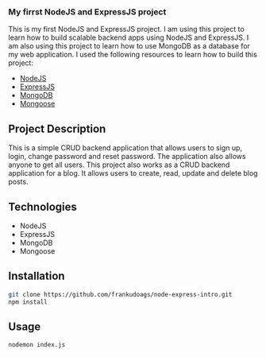 ### My firrst NodeJS and ExpressJS project
This is my first NodeJS and ExpressJS project. I am using this project to learn how to build scalable backend apps using NodeJS and ExpressJS. I am also using this project to learn how to use MongoDB as a database for my web application.
I used the following resources to learn how to build this project:
- [NodeJS](https://nodejs.org/en/)
- [ExpressJS](https://expressjs.com/)
- [MongoDB](https://www.mongodb.com/)
- [Mongoose](https://mongoosejs.com/)

## Project Description
This is a simple CRUD backend application that allows users to sign up, login, change password and reset password. The application also allows anyone to get all users.
This project also works as a CRUD backend application for a blog. It allows users to create, read, update and delete blog posts.

## Technologies
- NodeJS
- ExpressJS
- MongoDB
- Mongoose

## Installation

```bash
git clone https://github.com/frankudoags/node-express-intro.git
npm install
```

## Usage

```bash
nodemon index.js
```



